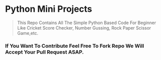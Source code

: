 # Python Mini Projects
> This Repo Contains All The Simple Python Based Code For Beginner
> Like Cricket Score Checker, Number Gussing, Rock Paper Scissor Game,etc.

### If You Want To Contribute Feel Free To Fork Repo We Will Accept Your Pull Request ASAP.
